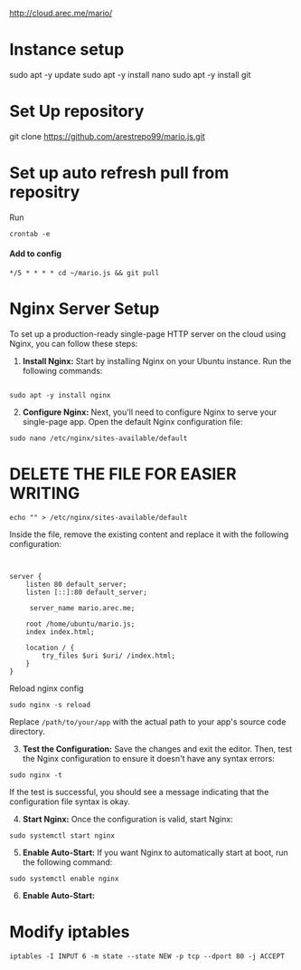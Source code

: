 http://cloud.arec.me/mario/


# Instance setup
sudo apt -y update
sudo apt -y install nano
sudo apt -y install git

# Set Up repository
git clone https://github.com/arestrepo99/mario.js.git

# Set up auto refresh pull from repositry
Run
```
crontab -e
```
#### Add to config
```
*/5 * * * * cd ~/mario.js && git pull
```


# Nginx Server Setup
To set up a production-ready single-page HTTP server on the cloud using Nginx, you can follow these steps:

1. **Install Nginx:** Start by installing Nginx on your Ubuntu instance. Run the following commands:

```

sudo apt -y install nginx

```

2. **Configure Nginx:** Next, you'll need to configure Nginx to serve your single-page app. Open the default Nginx configuration file:

```
sudo nano /etc/nginx/sites-available/default
```

# DELETE THE FILE FOR EASIER WRITING
```
echo "" > /etc/nginx/sites-available/default
```

Inside the file, remove the existing content and replace it with the following configuration:

```


server {
    listen 80 default_server;
    listen [::]:80 default_server;

	 server_name mario.arec.me;

    root /home/ubuntu/mario.js;
    index index.html;

    location / {
        try_files $uri $uri/ /index.html;
    }
}
```

Reload nginx config
```
sudo nginx -s reload
```

Replace `/path/to/your/app` with the actual path to your app's source code directory.

3. **Test the Configuration:** Save the changes and exit the editor. Then, test the Nginx configuration to ensure it doesn't have any syntax errors:

```
sudo nginx -t
```

If the test is successful, you should see a message indicating that the configuration file syntax is okay.

4. **Start Nginx:** Once the configuration is valid, start Nginx:

```
sudo systemctl start nginx
```

5. **Enable Auto-Start:** If you want Nginx to automatically start at boot, run the following command:

```
sudo systemctl enable nginx

```

6. **Enable Auto-Start:** 

# Modify iptables
```
iptables -I INPUT 6 -m state --state NEW -p tcp --dport 80 -j ACCEPT
```

